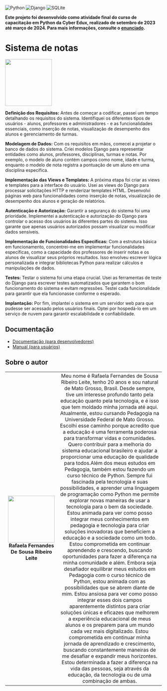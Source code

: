 <!-- Adicione Badges das tecnologias que você usou aqui -->
<!-- Você pode encontrar badges aqui: https://github.com/Ileriayo/markdown-badges?tab=readme-ov-file#markdown-badges -->
![Python](https://img.shields.io/badge/python-3670A0?style=for-the-badge&logo=python&logoColor=ffdd54)
![Django](https://img.shields.io/badge/django-%23092E20.svg?style=for-the-badge&logo=django&logoColor=white)
![SQLite](https://img.shields.io/badge/sqlite-%2307405e.svg?style=for-the-badge&logo=sqlite&logoColor=white)

**Este projeto foi desenvolvido como atividade final do curso de capacitação em Python da Cyber Edux, realizado de setembro de 2023 até março de 2024. Para mais informações, consulte o [enunciado](ENUNCIADO.md).**

# Sistema de notas

<!-- Substitua a seguinte imagem por uma logo do seu projeto -->
<img src="https://i.pinimg.com/736x/e6/7e/2b/e67e2b08be77df9a22c7caf517989b5f.jpg" width="150px">

<!-- Substitua o seguinte parágrafo por um resumo do seu projeto: -->

**Definição dos Requisitos:**
Antes de começar a codificar, passei um tempo detalhando os requisitos do sistema. Identifiquei os diferentes tipos de usuários - alunos, professores e administradores - e as funcionalidades essenciais, como inserção de notas, visualização de desempenho dos alunos e gerenciamento de turmas.

**Modelagem de Dados:**
Com os requisitos em mãos, comecei a projetar o banco de dados do sistema. Criei modelos Django para representar entidades como alunos, professores, disciplinas, turmas e notas. Por exemplo, o modelo de aluno contém campos como nome, idade e turma, enquanto o modelo de nota registra a pontuação de um aluno em uma disciplina específica.

**Implementação das Views e Templates:**
A próxima etapa foi criar as views e templates para a interface do usuário. Usei as views do Django para processar solicitações HTTP e renderizar templates HTML. Desenvolvi páginas web para funcionalidades como inserção de notas, visualização de desempenho dos alunos e geração de relatórios.

**Autenticação e Autorização:**
Garantir a segurança do sistema foi uma prioridade. Implementei a autenticação e autorização do Django para controlar o acesso dos usuários às diferentes partes do sistema. Isso garante que apenas usuários autorizados possam visualizar ou modificar dados sensíveis.

**Implementação de Funcionalidades Específicas:**
Com a estrutura básica em funcionamento, concentrei-me em implementar funcionalidades específicas, como a capacidade dos professores de inserir notas e os alunos de visualizar seus próprios resultados. Isso envolveu escrever lógica personalizada e integrar bibliotecas Python para realizar cálculos e manipulações de dados.

**Testes:**
Testar o sistema foi uma etapa crucial. Usei as ferramentas de teste do Django para escrever testes automatizados que garantem o bom funcionamento do sistema e evitam regressões. Testei cada funcionalidade para garantir que ela funcionasse conforme o esperado.

**Implantação:**
Por fim, implantei o sistema em um servidor web para que pudesse ser acessado pelos usuários finais. Optei por hospedá-lo em um serviço de nuvem para garantir escalabilidade e confiabilidade.



## Documentação

* [Documentação (para desenvolvedores)](DOCUMENTACAO.md)
* [Manual (para usuários)](MANUAL.md)

## Sobre o autor

<!-- Coloque seu nome, uma foto sua e uma pequena bio sobre você na seguinte tabela: -->
|  |  |
|:-------------:|:------------------------------------------------------------:|
|  <img src="https://i.pinimg.com/564x/01/49/c6/0149c6136b1b567d188241d77990719f.jpg" width="150px"></br> **Rafaela Fernandes De Sousa Ribeiro Leite** | Meu nome é Rafaela Fernandes de Sousa Ribeiro Leite, tenho 20 anos e sou natural de Mato Grosso, Brasil. Desde sempre, tive um interesse profundo tanto pela educação quanto pela tecnologia, e é isso que tem moldado minha jornada até aqui. Atualmente, estou cursando Pedagogia na Universidade Federal de Mato Grosso. Escolhi esse caminho porque acredito que a educação é uma ferramenta poderosa para transformar vidas e comunidades. Quero contribuir para a melhoria do sistema educacional brasileiro e ajudar a proporcionar uma educação de qualidade para todos.Além dos meus estudos em Pedagogia, também estou fazendo um curso técnico de Python. Sempre fui fascinada pela tecnologia e suas possibilidades, e aprender uma linguagem de programação como Python me permite explorar novas maneiras de usar a tecnologia para o bem da sociedade. Estou animada para ver como posso integrar meus conhecimentos em pedagogia e tecnologia para criar soluções inovadoras que beneficiem a educação e a sociedade como um todo. Estou comprometida em continuar aprendendo e crescendo, buscando oportunidades para fazer a diferença na minha comunidade e além. Embora seja desafiador equilibrar meus estudos em Pedagogia com o curso técnico de Python, estou animada com as possibilidades que se abrem diante de mim. Estou ansiosa para ver como posso integrar esses dois campos aparentemente distintos para criar soluções únicas e eficazes que melhorem a experiência educacional de meus alunos e os preparem para um mundo cada vez mais digitalizado. Estou comprometida em continuar minha jornada de aprendizado e crescimento, buscando constantemente maneiras de me desafiar e expandir meus horizontes. Estou determinada a fazer a diferença na vida das pessoas, seja através da educação, da tecnologia ou de uma combinação de ambas. |
